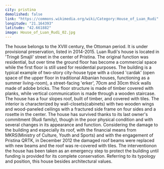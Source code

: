 ```yaml
---
city: pristina
demolished: false
link: "https://commons.wikimedia.org/wiki/Category:House_of_Luan_Rudi"
longitude: "21.164393"
latitude: "42.661882"
image: House_of_Luan_Rudi_02.jpg
---
```

The house belongs to the XVIII century, the Ottoman period. It is under provisional preservation, listed in 2014-2015. Luan Rudi's house is located in 'Tringë Smajli' street in the center of Pristina. The original function was residential, but over time the ground floor has become a commercial space while the first floor is still used for residential purposes. The building is a typical example of two-story city-house type with a closed 'cardak' (open space of the upper floor in traditional Albanian houses, functioning as a summer living-room), a street-facing 'erker', 70cm and 30cm thick walls made of adobe bricks. The floor structure is made of timber covered with planks, while vertical communication is made through a wooden staircase. The house has a four slopes roof, built of timber, and covered with tiles. The interior is characterized by wall-closets(cabinets) with two wooden wings and wood-paneled ceilings with a fractured side frame on four sides and a rosette in the center. The house has survived thanks to its last owner's commitment (Rudi family), though in the poor physical condition and with several changes in its appearance and function. Considering the damage to the building and especially its roof, with the financial means from MKRS(Ministry of Culture, Youth and Sports) and with the engagement of Pristina QRTK, in December 2012 the damaged roof beams were replaced with new beams and the roof was re-covered with tiles. The interventionon the house has been taken as an emergency step to protect the building until funding is provided for its complete conservation. Referring to its typology and position, this house besides architectural values.
